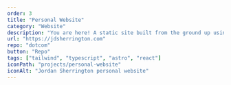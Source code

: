 ```yaml
---
order: 3
title: "Personal Website"
category: "Website"
description: "You are here! A static site built from the ground up using Typescript and Tailwind, in the Astro framework."
url: "https://jdsherrington.com"
repo: "dotcom"
button: "Repo"
tags: ["tailwind", "typescript", "astro", "react"]
iconPath: "projects/personal-website"
iconAlt: "Jordan Sherrington personal website"
---
```

